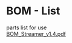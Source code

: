 # BOM - List

parts list for use<br>
[BOM_Streamer_v1.4.pdf](https://github.com/CrackXT/Own_RPI_Streamer_PCB/files/13402858/BOM_Streamer_v1.4.pdf)
